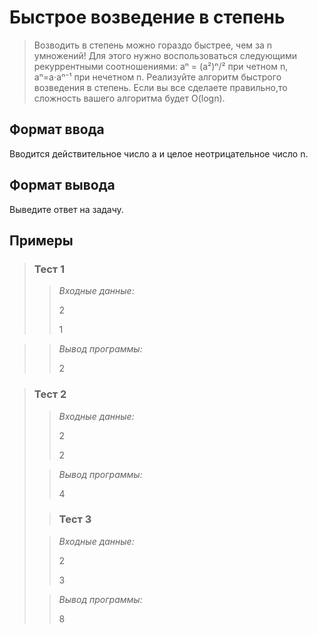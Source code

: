 # Быстрое возведение в степень

>Возводить в степень можно гораздо быстрее, чем за n умножений! Для этого нужно воспользоваться следующими рекуррентными соотношениями: aⁿ = (a²)ⁿ/² при четном n, aⁿ=a⋅aⁿ⁻¹ при нечетном n. Реализуйте алгоритм быстрого возведения в степень. Если вы все сделаете правильно,то сложность вашего алгоритма будет O(logn).


## Формат ввода

Вводится действительное число a и целое неотрицательное число n.

## Формат вывода

Выведите ответ на задачу.


 ## Примеры
>
>### **Тест 1**
>
>>*Входные данные:*
>>
>> 2
>>
>> 1
>>
>> 
>> 
>> 
>>
>> 
>>
>> 
>>
>> 
> 

>>*Вывод программы:*
>>
>> 2
> 

>### Тест 2
>
>>*Входные данные:*
>>
>> 
>>
>> 
>> 2
>> 
>>
>> 2
>>
>> 
>>
>> 
> 
>>*Вывод программы:*
>>
>> 4
> 
> 
> >### Тест 3
>
>>*Входные данные:*
>>
>> 2
>>
>> 
>> 3
>> 
>> 
>>
>> 
>>
>> 
> 
>>*Вывод программы:*
>>
>>8